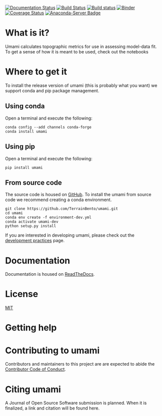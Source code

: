 [![Documentation Status](https://readthedocs.org/projects/umami/badge/?version=latest)](https://umami.readthedocs.io/en/latest/?badge=latest)
[![Build Status](https://travis-ci.org/TerrainBento/umami.svg?branch=master)](https://travis-ci.org/TerrainBento/umami)
[![Build status](https://ci.appveyor.com/api/projects/status/0ehba569dttgsuyv?svg=true)](https://ci.appveyor.com/project/kbarnhart/umami)
[![Binder](https://mybinder.org/badge_logo.svg)](https://mybinder.org/v2/gh/TerrainBento/umami/master)
[![Coverage Status](https://coveralls.io/repos/github/TerrainBento/umami/badge.svg?branch=master)](https://coveralls.io/github/TerrainBento/umami?branch=master)
[![Anaconda-Server Badge](https://anaconda.org/conda-forge/umami/badges/installer/conda.svg)](https://conda.anaconda.org/conda-forge)

# What is it?

Umami calculates topographic metrics for use in assessing model-data fit. To
get a sense of how it is meant to be used, check out the notebooks

# Where to get it

To install the release version of umami (this is probably what you want) we support conda and pip package management.

## Using conda

Open a terminal and execute the following:

```
conda config --add channels conda-forge
conda install umami
```

## Using pip

Open a terminal and execute the following:

```
pip install umami
```

## From source code

The source code is housed on [GitHub](https://github.com/TerrainBento/umami).
To install the umami from source code we recommend creating a conda environment.

```
git clone https://github.com/TerrainBento/umami.git
cd umami
conda env create -f environment-dev.yml
conda activate umami-dev
python setup.py install
```

If you are interested in developing umami, please check out the
[development practices]() page.

# Documentation
Documentation is housed on [ReadTheDocs]().

# License
[MIT](https://github.com/TerrainBento/umami/blob/master/LICENSE)

# Getting help

# Contributing to umami
Contributors and maintainers to this project are are expected to abide the [Contributor Code of Conduct](https://github.com/TerrainBento/umami/blob/master/CODE_OF_CONDUCT.md).


# Citing umami
A Journal of Open Source Software submission is planned. When it is finalized, a link and citation will be found here.
